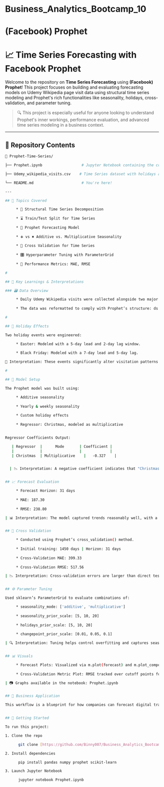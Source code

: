 # Business_Analytics_Bootcamp_10

# (Facebook) Prophet


# 📈 Time Series Forecasting with Facebook Prophet

Welcome to the repository on **Time Series Forecasting** using **(Facebook) Prophet**! This project focuses on building and evaluating forecasting models on Udemy Wikipedia page visit data using structural time series modeling and Prophet's rich functionalities like seasonality, holidays, cross-validation, and parameter tuning.

> 🔍 This project is especially useful for anyone looking to understand Prophet's inner workings, performance evaluation, and advanced time series modeling in a business context.

---

## 📂 Repository Contents

```bash
📁 Prophet-Time-Series/

├── Prophet.ipynb                  # Jupyter Notebook containing the complete workflow

├── Udemy_wikipedia_visits.csv    # Time Series dataset with holidays and daily visits

└── README.md                      # You're here!

---       

## 📌 Topics Covered

     * 📐 Structural Time Series Decomposition
      
     * ⌛ Train/Test Split for Time Series
      
     * 🔮 Prophet Forecasting Model
      
     * ➕ vs ✖️ Additive vs. Multiplicative Seasonality
      
     * 🔄 Cross Validation for Time Series
      
     * 🎛️ Hyperparameter Tuning with ParameterGrid
      
     * 🎯 Performance Metrics: MAE, RMSE

#

## 🧠 Key Learnings & Interpretations

### 🗃️ Data Overview

     * Daily Udemy Wikipedia visits were collected alongside two major holiday indicators: Easter and Black Friday.
      
     * The data was reformatted to comply with Prophet’s structure: ds for dates and y for the metric being forecasted.

#

## 🎁 Holiday Effects

Two holiday events were engineered:

     * Easter: Modeled with a 5-day lead and 2-day lag window.
      
     * Black Friday: Modeled with a 7-day lead and 5-day lag.

🧠 Interpretation: These events significantly alter visitation patterns. Prophet captures their impact via holiday effect modeling.

#

## 🤖 Model Setup

The Prophet model was built using:

     * Additive seasonality
      
     * Yearly & weekly seasonality
      
     * Custom holiday effects
      
     * Regressor: Christmas, modeled as multiplicative


Regressor Coefficients Output:

   | Regressor	|      Mode	      | Coefficient |
   |            |                 |             |
   | Christmas	| Multiplicative	|   -0.327    |


  | 📉 Interpretation: A negative coefficient indicates that "Christmas" had a suppressing effect on Udemy Wikipedia traffic during the forecast window.


## 📈 Forecast Evaluation

     * Forecast Horizon: 31 days
      
     * MAE: 187.30
      
     * RMSE: 238.80

| 📊 Interpretation: The model captured trends reasonably well, with a small error margin. Error metrics are within a manageable range for business applications.


## 🔁 Cross Validation

     * Conducted using Prophet’s cross_validation() method.
      
     * Initial training: 1450 days | Horizon: 31 days
      
     * Cross-Validation MAE: 399.33
      
     * Cross-Validation RMSE: 517.56

| 📉 Interpretation: Cross-validation errors are larger than direct testing errors—indicating temporal variance and a realistic performance snapshot.


## ⚙️ Parameter Tuning

Used sklearn’s ParameterGrid to evaluate combinations of:

     * seasonality_mode: ['additive', 'multiplicative']
      
     * seasonality_prior_scale: [5, 10, 20]
      
     * holidays_prior_scale: [5, 10, 20]
      
     * changepoint_prior_scale: [0.01, 0.05, 0.1]

| 🔍 Interpretation: Tuning helps control overfitting and captures seasonal trends more accurately. The grid approach ensures comprehensive model evaluation.


## 📊 Visuals

     * Forecast Plots: Visualized via m.plot(forecast) and m.plot_components(forecast).
      
     * Cross-Validation Metric Plot: RMSE tracked over cutoff points for detailed model insight.

| 📷 Graphs available in the notebook: Prophet.ipynb


## 💼 Business Application

This workflow is a blueprint for how companies can forecast digital traffic, manage holiday-driven anomalies, and make proactive decisions using interpretable AI models like Prophet.


## 🚀 Getting Started

To run this project:

1. Clone the repo

      git clone [https://github.com/Binny007/Business_Analytics_Bootcamp_10.git]

2. Install dependencies

      pip install pandas numpy prophet scikit-learn

3. Launch Jupyter Notebook

      jupyter notebook Prophet.ipynb


